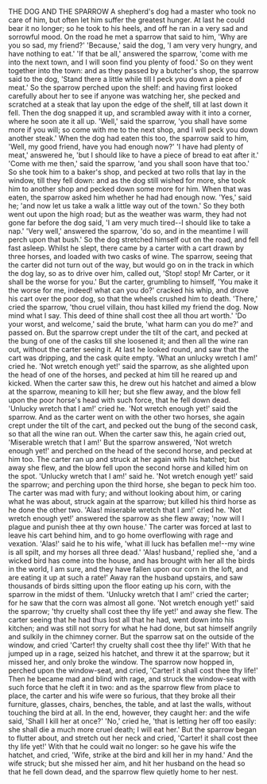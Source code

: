 THE DOG AND THE SPARROW
A
shepherd's
dog
had
a
master
who
took
no
care
of
him,
but
often
let
him
suffer
the
greatest
hunger.
At
last
he
could
bear
it
no
longer;
so
he
took
to
his
heels,
and
off
he
ran
in
a
very
sad
and
sorrowful
mood.
On
the
road
he
met
a
sparrow
that
said
to
him,
'Why
are
you
so
sad,
my
friend?'
'Because,'
said
the
dog,
'I
am
very
very
hungry,
and
have
nothing
to
eat.'
'If
that
be
all,'
answered
the
sparrow,
'come
with
me
into
the
next
town,
and
I
will
soon
find
you
plenty
of
food.'
So
on
they
went
together
into
the
town:
and
as
they
passed
by
a
butcher's
shop,
the
sparrow
said
to
the
dog,
'Stand
there
a
little
while
till
I
peck
you
down
a
piece
of
meat.'
So
the
sparrow
perched
upon
the
shelf:
and
having
first
looked
carefully
about
her
to
see
if
anyone
was
watching
her,
she
pecked
and
scratched
at
a
steak
that
lay
upon
the
edge
of
the
shelf,
till
at
last
down
it
fell.
Then
the
dog
snapped
it
up,
and
scrambled
away
with
it
into
a
corner,
where
he
soon
ate
it
all
up.
'Well,'
said
the
sparrow,
'you
shall
have
some
more
if
you
will;
so
come
with
me
to
the
next
shop,
and
I
will
peck
you
down
another
steak.'
When
the
dog
had
eaten
this
too,
the
sparrow
said
to
him,
'Well,
my
good
friend,
have
you
had
enough
now?'
'I
have
had
plenty
of
meat,'
answered
he,
'but
I
should
like
to
have
a
piece
of
bread
to
eat
after
it.'
'Come
with
me
then,'
said
the
sparrow,
'and
you
shall
soon
have
that
too.'
So
she
took
him
to
a
baker's
shop,
and
pecked
at
two
rolls
that
lay
in
the
window,
till
they
fell
down:
and
as
the
dog
still
wished
for
more,
she
took
him
to
another
shop
and
pecked
down
some
more
for
him.
When
that
was
eaten,
the
sparrow
asked
him
whether
he
had
had
enough
now.
'Yes,'
said
he;
'and
now
let
us
take
a
walk
a
little
way
out
of
the
town.'
So
they
both
went
out
upon
the
high
road;
but
as
the
weather
was
warm,
they
had
not
gone
far
before
the
dog
said,
'I
am
very
much
tired--I
should
like
to
take
a
nap.'
'Very
well,'
answered
the
sparrow,
'do
so,
and
in
the
meantime
I
will
perch
upon
that
bush.'
So
the
dog
stretched
himself
out
on
the
road,
and
fell
fast
asleep.
Whilst
he
slept,
there
came
by
a
carter
with
a
cart
drawn
by
three
horses,
and
loaded
with
two
casks
of
wine.
The
sparrow,
seeing
that
the
carter
did
not
turn
out
of
the
way,
but
would
go
on
in
the
track
in
which
the
dog
lay,
so
as
to
drive
over
him,
called
out,
'Stop!
stop!
Mr
Carter,
or
it
shall
be
the
worse
for
you.'
But
the
carter,
grumbling
to
himself,
'You
make
it
the
worse
for
me,
indeed!
what
can
you
do?'
cracked
his
whip,
and
drove
his
cart
over
the
poor
dog,
so
that
the
wheels
crushed
him
to
death.
'There,'
cried
the
sparrow,
'thou
cruel
villain,
thou
hast
killed
my
friend
the
dog.
Now
mind
what
I
say.
This
deed
of
thine
shall
cost
thee
all
thou
art
worth.'
'Do
your
worst,
and
welcome,'
said
the
brute,
'what
harm
can
you
do
me?'
and
passed
on.
But
the
sparrow
crept
under
the
tilt
of
the
cart,
and
pecked
at
the
bung
of
one
of
the
casks
till
she
loosened
it;
and
then
all
the
wine
ran
out,
without
the
carter
seeing
it.
At
last
he
looked
round,
and
saw
that
the
cart
was
dripping,
and
the
cask
quite
empty.
'What
an
unlucky
wretch
I
am!'
cried
he.
'Not
wretch
enough
yet!'
said
the
sparrow,
as
she
alighted
upon
the
head
of
one
of
the
horses,
and
pecked
at
him
till
he
reared
up
and
kicked.
When
the
carter
saw
this,
he
drew
out
his
hatchet
and
aimed
a
blow
at
the
sparrow,
meaning
to
kill
her;
but
she
flew
away,
and
the
blow
fell
upon
the
poor
horse's
head
with
such
force,
that
he
fell
down
dead.
'Unlucky
wretch
that
I
am!'
cried
he.
'Not
wretch
enough
yet!'
said
the
sparrow.
And
as
the
carter
went
on
with
the
other
two
horses,
she
again
crept
under
the
tilt
of
the
cart,
and
pecked
out
the
bung
of
the
second
cask,
so
that
all
the
wine
ran
out.
When
the
carter
saw
this,
he
again
cried
out,
'Miserable
wretch
that
I
am!'
But
the
sparrow
answered,
'Not
wretch
enough
yet!'
and
perched
on
the
head
of
the
second
horse,
and
pecked
at
him
too.
The
carter
ran
up
and
struck
at
her
again
with
his
hatchet;
but
away
she
flew,
and
the
blow
fell
upon
the
second
horse
and
killed
him
on
the
spot.
'Unlucky
wretch
that
I
am!'
said
he.
'Not
wretch
enough
yet!'
said
the
sparrow;
and
perching
upon
the
third
horse,
she
began
to
peck
him
too.
The
carter
was
mad
with
fury;
and
without
looking
about
him,
or
caring
what
he
was
about,
struck
again
at
the
sparrow;
but
killed
his
third
horse
as
he
done
the
other
two.
'Alas!
miserable
wretch
that
I
am!'
cried
he.
'Not
wretch
enough
yet!'
answered
the
sparrow
as
she
flew
away;
'now
will
I
plague
and
punish
thee
at
thy
own
house.'
The
carter
was
forced
at
last
to
leave
his
cart
behind
him,
and
to
go
home
overflowing
with
rage
and
vexation.
'Alas!'
said
he
to
his
wife,
'what
ill
luck
has
befallen
me!--my
wine
is
all
spilt,
and
my
horses
all
three
dead.'
'Alas!
husband,'
replied
she,
'and
a
wicked
bird
has
come
into
the
house,
and
has
brought
with
her
all
the
birds
in
the
world,
I
am
sure,
and
they
have
fallen
upon
our
corn
in
the
loft,
and
are
eating
it
up
at
such
a
rate!'
Away
ran
the
husband
upstairs,
and
saw
thousands
of
birds
sitting
upon
the
floor
eating
up
his
corn,
with
the
sparrow
in
the
midst
of
them.
'Unlucky
wretch
that
I
am!'
cried
the
carter;
for
he
saw
that
the
corn
was
almost
all
gone.
'Not
wretch
enough
yet!'
said
the
sparrow;
'thy
cruelty
shall
cost
thee
thy
life
yet!'
and
away
she
flew.
The
carter
seeing
that
he
had
thus
lost
all
that
he
had,
went
down
into
his
kitchen;
and
was
still
not
sorry
for
what
he
had
done,
but
sat
himself
angrily
and
sulkily
in
the
chimney
corner.
But
the
sparrow
sat
on
the
outside
of
the
window,
and
cried
'Carter!
thy
cruelty
shall
cost
thee
thy
life!'
With
that
he
jumped
up
in
a
rage,
seized
his
hatchet,
and
threw
it
at
the
sparrow;
but
it
missed
her,
and
only
broke
the
window.
The
sparrow
now
hopped
in,
perched
upon
the
window-seat,
and
cried,
'Carter!
it
shall
cost
thee
thy
life!'
Then
he
became
mad
and
blind
with
rage,
and
struck
the
window-seat
with
such
force
that
he
cleft
it
in
two:
and
as
the
sparrow
flew
from
place
to
place,
the
carter
and
his
wife
were
so
furious,
that
they
broke
all
their
furniture,
glasses,
chairs,
benches,
the
table,
and
at
last
the
walls,
without
touching
the
bird
at
all.
In
the
end,
however,
they
caught
her:
and
the
wife
said,
'Shall
I
kill
her
at
once?'
'No,'
cried
he,
'that
is
letting
her
off
too
easily:
she
shall
die
a
much
more
cruel
death;
I
will
eat
her.'
But
the
sparrow
began
to
flutter
about,
and
stretch
out
her
neck
and
cried,
'Carter!
it
shall
cost
thee
thy
life
yet!'
With
that
he
could
wait
no
longer:
so
he
gave
his
wife
the
hatchet,
and
cried,
'Wife,
strike
at
the
bird
and
kill
her
in
my
hand.'
And
the
wife
struck;
but
she
missed
her
aim,
and
hit
her
husband
on
the
head
so
that
he
fell
down
dead,
and
the
sparrow
flew
quietly
home
to
her
nest.
